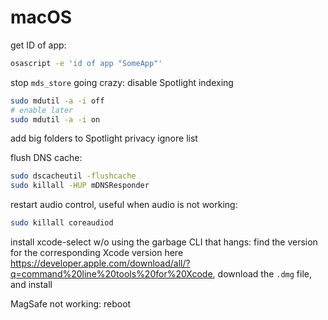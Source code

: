 # macOS

get ID of app:

```bash
osascript -e 'id of app "SomeApp"'
```

stop `mds_store` going crazy: disable Spotlight indexing

```bash
sudo mdutil -a -i off
# enable later
sudo mdutil -a -i on
```

add big folders to Spotlight privacy ignore list

flush DNS cache:

```sh
sudo dscacheutil -flushcache
sudo killall -HUP mDNSResponder
```

restart audio control, useful when audio is not working:

```sh
sudo killall coreaudiod
```

install xcode-select w/o using the garbage CLI that hangs: find the version for
the corresponding Xcode version here
<https://developer.apple.com/download/all/?q=command%20line%20tools%20for%20Xcode>,
download the `.dmg` file, and install

MagSafe not working: reboot

